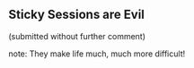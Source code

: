 ##  Sticky Sessions are Evil

(submitted without further comment)

note:
    They make life much, much more difficult!
    
